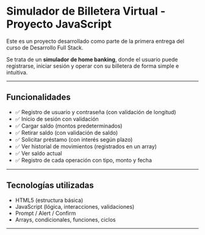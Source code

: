 #  Simulador de Billetera Virtual - Proyecto JavaScript

Este es un proyecto desarrollado como parte de la primera entrega del curso de Desarrollo Full Stack.

Se trata de un **simulador de home banking**, donde el usuario puede registrarse, iniciar sesión y operar con su billetera de forma simple e intuitiva.

---

##  Funcionalidades

- ✅ Registro de usuario y contraseña (con validación de longitud)
- ✅ Inicio de sesión con validación
- ✅ Cargar saldo (montos predeterminados)
- ✅ Retirar saldo (con validación de saldo)
- ✅ Solicitar préstamo (con interés según plazo)
- ✅ Ver historial de movimientos (registrados en un array)
- ✅ Ver saldo actual
- ✅ Registro de cada operación con tipo, monto y fecha

---

## Tecnologías utilizadas

- HTML5 (estructura básica)
- JavaScript (lógica, interacciones, validaciones)
- Prompt / Alert / Confirm
- Arrays, condicionales, funciones, ciclos

---


